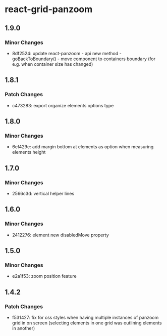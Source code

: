 # react-grid-panzoom

## 1.9.0

### Minor Changes

- 8df2524: update react-panzoom - api new method - goBackToBoundary() - move component to containers boundary (for e.g. when container size has changed)

## 1.8.1

### Patch Changes

- c473283: export organize elements options type

## 1.8.0

### Minor Changes

- 6ef429e: add margin bottom at elements as option when measuring elements height

## 1.7.0

### Minor Changes

- 2566c3d: vertical helper lines

## 1.6.0

### Minor Changes

- 2412276: element new disabledMove property

## 1.5.0

### Minor Changes

- e2a1f53: zoom position feature

## 1.4.2

### Patch Changes

- f531427: fix for css styles when having multiple instances of panzoom grid in on screen (selecting elements in one grid was outlining elements in another)

